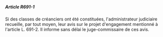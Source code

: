 ##### Article R691-1

Si des classes de créanciers ont été constituées, l'administrateur judiciaire recueille, par tout moyen, leur avis sur le projet d'engagement mentionné à l'article L. 691-2. Il informe sans délai le juge-commissaire de ces avis.

